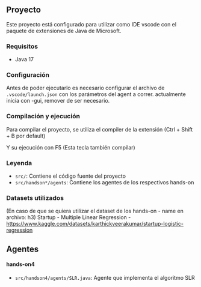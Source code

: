 ## Proyecto

Este proyecto está configurado para utilizar como IDE vscode con el paquete de extensiones de Java de Microsoft.

### Requisitos

- Java 17

### Configuración

Antes de poder ejecutarlo es necesario configurar el archivo de `.vscode/launch.json` con los parámetros del agent a correr. actualmente inicia con -gui, remover de ser necesario.


### Compilación y ejecución

Para compilar el proyecto, se utiliza el compiler de la extensión (Ctrl + Shift + B por default)

Y su ejecución con F5 (Esta tecla también compilar)

### Leyenda

- `src/`: Contiene el código fuente del proyecto
- `src/handson*/agents`: Contiene los agentes de los respectivos hands-on

### Datasets utilizados

(En caso de que se quiera utilizar el dataset de los hands-on - name en archivo: h3)
Startup - Multiple Linear Regression - https://www.kaggle.com/datasets/karthickveerakumar/startup-logistic-regression


## Agentes

#### hands-on4

- `src/handson4/agents/SLR.java`: Agente que implementa el algoritmo SLR
